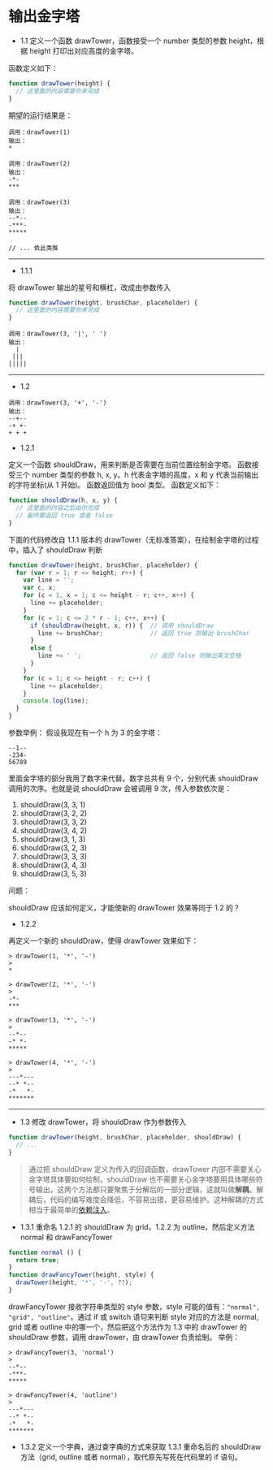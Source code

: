 # 输出金字塔

- 1.1 定义一个函数 drawTower，函数接受一个 number 类型的参数 height，根据 height 打印出对应高度的金字塔。

函数定义如下：
```js
function drawTower(height) {
  // 这里面的内容需要你来完成
}
```
期望的运行结果是：
```
调用：drawTower(1)
输出：
*

调用：drawTower(2)
输出：
-*-
***

调用：drawTower(3)
输出：
--*--
-***-
*****

// ... 依此类推
```

<hr>

- 1.1.1

将 drawTower 输出的星号和横杠，改成由参数传入
```js
function drawTower(height, brushChar, placeholder) {
  // 这里面的内容需要你来完成
}
```
```
调用：drawTower(3, '|', ' ')
输出：
  |  
 ||| 
|||||
```

<hr>

- 1.2

```
调用：drawTower(3, '+', '-')
输出：
--+--
-+ +-
+ + +
```

- 1.2.1

定义一个函数 shouldDraw，用来判断是否需要在当前位置绘制金字塔。
函数接受三个 number 类型的参数 h, x, y。h 代表金字塔的高度，x 和 y 代表当前输出的字符坐标(从 1 开始)。
函数返回值为 bool 类型。
函数定义如下：
```js
function shouldDraw(h, x, y) {
  // 这里面的内容之后由你完成
  // 最终要返回 true 或者 false
}
```

下面的代码修改自 1.1.1 版本的 drawTower（无标准答案），在绘制金字塔的过程中，插入了 shouldDraw 判断
```js
function drawTower(height, brushChar, placeholder) {
  for (var r = 1; r <= height; r++) {
    var line = '';
    var c, x;
    for (c = 1, x = 1; c <= height - r; c++, x++) {
      line += placeholder;
    }
    for (c = 1; c <= 2 * r - 1; c++, x++) {
      if (shouldDraw(height, x, r)) {  // 调用 shouldDraw
        line += brushChar;             // 返回 true 则输出 brushChar
      }
      else {
        line += ' ';                   // 返回 false 则输出英文空格
      }
    }
    for (c = 1; c <= height - r; c++) {
      line += placeholder;
    }
    console.log(line);
  }
}
```

参数举例：
假设我现在有一个 h 为 3 的金字塔：
```
--1--
-234-
56789
```
里面金字塔的部分我用了数字来代替。数字总共有 9 个，分别代表 shouldDraw 调用的次序。也就是说 shouldDraw 会被调用 9 次，传入参数依次是：
 1. shouldDraw(3, 3, 1)
 1. shouldDraw(3, 2, 2)
 1. shouldDraw(3, 3, 2)
 1. shouldDraw(3, 4, 2)
 1. shouldDraw(3, 1, 3)
 1. shouldDraw(3, 2, 3)
 1. shouldDraw(3, 3, 3)
 1. shouldDraw(3, 4, 3)
 1. shouldDraw(3, 5, 3)

问题：

shouldDraw 应该如何定义，才能使新的 drawTower 效果等同于 1.2 的？

 - 1.2.2

再定义一个新的 shouldDraw，使得 drawTower 效果如下：

```
> drawTower(1, '*', '-')
>
*

> drawTower(2, '*', '-')
> 
-*-
***

> drawTower(3, '*', '-')
> 
--*--
-* *-
*****

> drawTower(4, '*', '-')
> 
---*---
--* *--
-*   *-
*******
```

<hr>

 - 1.3 修改 drawTower，将 shouldDraw 作为参数传入
```js
function drawTower(height, brushChar, placeholder, shouldDraw) {
  // ...
}
```

> 通过把 shouldDraw 定义为传入的回调函数，drawTower 内部不需要关心金字塔具体要如何绘制，shouldDraw 也不需要关心金字塔要用具体哪些符号输出，这两个方法都只要聚焦于分解后的一部分逻辑，这就叫做**解耦**。解耦后，代码的编写难度会降低，不容易出错，更容易维护。这种解耦的方式相当于最简单的[依赖注入](https://zh.wikipedia.org/wiki/%E6%8E%A7%E5%88%B6%E5%8F%8D%E8%BD%AC)。

 - 1.3.1 重命名 1.2.1 的 shouldDraw 为 grid，1.2.2 为 outline，然后定义方法 normal 和 drawFancyTower
```js
function normal () {
  return true; 
}
function drawFancyTower(height, style) {
  drawTower(height, '*', '-', ??);
}
```
drawFancyTower 接收字符串类型的 style 参数，style 可能的值有：`"normal", "grid", "outline"`。通过 if 或 switch 语句来判断 style 对应的方法是 normal, grid 或者 outline 中的哪一个，然后把这个方法作为 1.3 中的 drawTower 的 shouldDraw 参数，调用 drawTower，由 drawTower 负责绘制。
举例：
```
> drawFancyTower(3, 'normal')
> 
--*--
-***-
*****

> drawFancyTower(4, 'outline')
>
---*---
--* *--
-*   *-
*******
```

 - 1.3.2 定义一个字典，通过查字典的方式来获取 1.3.1 重命名后的 shouldDraw 方法（grid, outline 或者 normal），取代原先写死在代码里的 if 语句。
 
 
